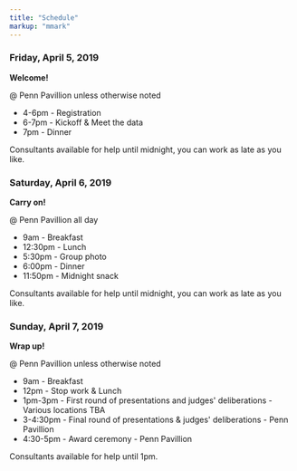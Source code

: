 ```yaml
---
title: "Schedule"
markup: "mmark"
---
```


### Friday, April 5, 2019

**Welcome!**

@ Penn Pavillion unless otherwise noted

- 4-6pm - Registration
- 6-7pm - Kickoff & Meet the data
- 7pm - Dinner

Consultants available for help until midnight, you can work as late as you like.

### Saturday, April 6, 2019

**Carry on!**

@ Penn Pavillion all day

- 9am - Breakfast
- 12:30pm - Lunch
- 5:30pm - Group photo
- 6:00pm - Dinner
- 11:50pm - Midnight snack

Consultants available for help until midnight, you can work as late as you like.

### Sunday, April 7, 2019

**Wrap up!**

@ Penn Pavillion unless otherwise noted

- 9am - Breakfast
- 12pm - Stop work & Lunch
- 1pm-3pm - First round of presentations and judges' deliberations - Various locations TBA
- 3-4:30pm - Final round of presentations & judges' deliberations - Penn Pavillion
- 4:30-5pm - Award ceremony - Penn Pavillion

Consultants available for help until 1pm.
